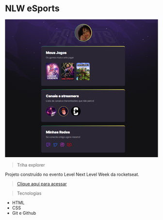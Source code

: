 # NLW eSports 

![preview](.github/github/preview.png)

> Triha explorer

Projeto construído no evento Level Next Level Week da rocketseat.

> [Clique aqui para acessar](https://aghatareis.github.io/NLW--eSports/)

> Tecnologias 

- HTML
- CSS
- Git e Github
